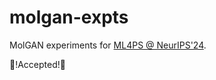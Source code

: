 # molgan-expts
MolGAN experiments for [ML4PS @ NeurIPS'24](https://ml4physicalsciences.github.io/2024/).

🎉!Accepted!🎉
